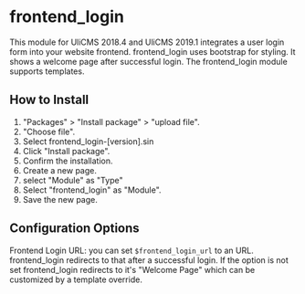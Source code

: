 # frontend_login

This module for UliCMS 2018.4 and UliCMS 2019.1 
integrates a user login form into your website frontend.
frontend_login uses bootstrap for styling.
It shows a welcome page after successful login.
The frontend_login module supports templates.

## How to Install

1. "Packages" > "Install package" > "upload file".
2. "Choose file".
3. Select frontend_login-[version].sin
4. Click "Install package".
5. Confirm the installation.
5. Create a new page.
6. select "Module" as "Type"
7. Select "frontend_login" as "Module".
8. Save the new page.

## Configuration Options

Frontend Login URL: you can set `$frontend_login_url` to an URL.
frontend_login redirects to that after a successful login.
If the option is not set frontend_login redirects to it's "Welcome Page" which can be customized by a template override.